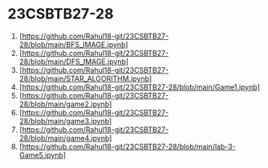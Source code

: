 # 23CSBTB27-28
1. [https://github.com/Rahul18-git/23CSBTB27-28/blob/main/BFS_IMAGE.ipynb]
2. [https://github.com/Rahul18-git/23CSBTB27-28/blob/main/DFS_IMAGE.ipynb]
3. [https://github.com/Rahul18-git/23CSBTB27-28/blob/main/STAR_ALGORITHM.ipynb]
4. [https://github.com/Rahul18-git/23CSBTB27-28/blob/main/Game1.ipynb]
5. [https://github.com/Rahul18-git/23CSBTB27-28/blob/main/game2.ipynb]
6. [https://github.com/Rahul18-git/23CSBTB27-28/blob/main/game3.ipynb]
7. [https://github.com/Rahul18-git/23CSBTB27-28/blob/main/game4.ipynb]
8. [https://github.com/Rahul18-git/23CSBTB27-28/blob/main/lab-3-Game5.ipynb]
